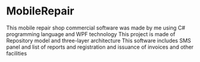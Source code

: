 # MobileRepair
This mobile repair shop commercial software was made by me using C# programming language and WPF technology
This project is made of Repository model and three-layer architecture
This software includes SMS panel and list of reports and registration and issuance of invoices and other facilities
